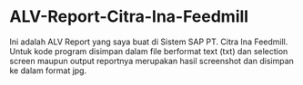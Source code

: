 # ALV-Report-Citra-Ina-Feedmill

Ini adalah ALV Report yang saya buat di Sistem SAP PT. Citra Ina Feedmill. Untuk kode program disimpan dalam file berformat text (txt) dan selection screen maupun output reportnya merupakan hasil screenshot dan disimpan ke dalam format jpg.
